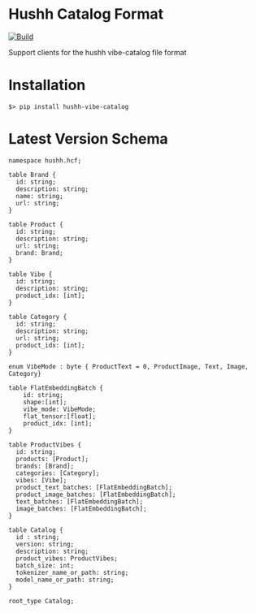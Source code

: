 # Hushh Catalog Format


[![Build](https://github.com/hushh-labs/hushh-vibe-catalog-reader/actions/workflows/main.yml/badge.svg)](https://github.com/hushh-labs/hushh-vibe-catalog-reader/actions/workflows/main.yml)

Support clients for the hushh vibe-catalog file format

<!-- There is documentation [available](https://hushh-labs.github.io/hushh-vibe-catalog-reader/reference) -->

# Installation

``` python3
$> pip install hushh-vibe-catalog
```

# Latest Version Schema

``` flatbuffer
namespace hushh.hcf;

table Brand {
  id: string;
  description: string;
  name: string;
  url: string;
}

table Product {
  id: string;
  description: string;
  url: string;
  brand: Brand;
}

table Vibe {
  id: string;
  description: string;
  product_idx: [int];
}

table Category {
  id: string;
  description: string;
  url: string;
  product_idx: [int];
}

enum VibeMode : byte { ProductText = 0, ProductImage, Text, Image, Category}

table FlatEmbeddingBatch {
    id: string;
    shape:[int];
    vibe_mode: VibeMode;
    flat_tensor:[float];
    product_idx: [int];
}

table ProductVibes {
  id: string;
  products: [Product];
  brands: [Brand];
  categories: [Category];
  vibes: [Vibe];
  product_text_batches: [FlatEmbeddingBatch];
  product_image_batches: [FlatEmbeddingBatch];
  text_batches: [FlatEmbeddingBatch];
  image_batches: [FlatEmbeddingBatch];
}

table Catalog {
  id : string;
  version: string;
  description: string;
  product_vibes: ProductVibes;
  batch_size: int;
  tokenizer_name_or_path: string;
  model_name_or_path: string;
}

root_type Catalog;
```

